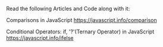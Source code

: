 Read the following Articles and Code along with it:

Comparisons in JavaScript
https://javascript.info/comparison

Conditional Operators: if, '?'(Ternary Operator) in JavaScript
https://javascript.info/ifelse